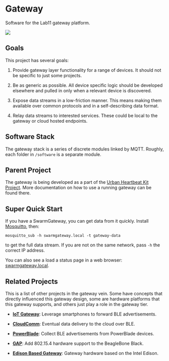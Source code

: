 Gateway
=======

Software for the Lab11 gateway platform.

<img src="https://www.gliffy.com/go/publish/image/10262809/L.png">

Goals
-----

This project has several goals:

1. Provide gateway layer functionality for a range of devices.
It should not be specific to just some projects.

2. Be as generic as possible. All device specific logic
should be developed elsewhere and pulled in only when
a relevant device is discovered.

3. Expose data streams in a low-friction manner.
This means making them available over common protocols
and in a self-describing data format.

4. Relay data streams to interested services. These could
be local to the gateway or cloud hosted endpoints.


Software Stack
--------------

The gateway stack is a series of discrete modules linked
by MQTT. Roughly, each folder in `/software` is a
separate module.

Parent Project
--------------

The gateway is being developed as a part of the
[Urban Heartbeat Kit Project](https://github.com/terraswarm/urban-heartbeat-kit).
More documentation on how to use a running gateway can be found there.


Super Quick Start
--------------

If you have a SwarmGateway, you can get data from it quickly. Install
[Mosquitto](https://mosquitto.org/), then:

    mosquitto_sub -h swarmgateway.local -t gateway-data

to get the full data stream. If you are not on the same network, pass `-h`
the correct IP address.

You can also see a load a status page in a web browser:
[swarmgateway.local](http://swarmgateway.local).




Related Projects
----------------

This is a list of other projects in the gateway vein. Some
have concepts that directly influenced this gateway design,
some are hardware platforms that this gateway supports, and others
just play a role in the gateway tier.

- **[IoT Gateway](https://github.com/lab11/iot-gateway)**: Leverage
smartphones to forward BLE advertisements.

- **[CloudComm](https://github.com/lab11/opo/tree/master/node)**: Eventual
data delivery to the cloud over BLE.

- **[PowerBlade](https://github.com/lab11/powerblade/tree/master/data_collection/advertisements)**:
Collect BLE advertisements from PowerBlade devices.

- **[GAP](https://github.com/lab11/gap)**: Add 802.15.4 hardware support
to the BeagleBone Black.

- **[Edison Based Gateway](https://github.com/lab11/IntelEdisonGateway)**: Gateway hardware
based on the Intel Edison.


